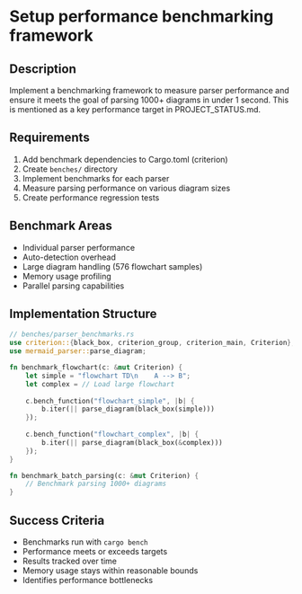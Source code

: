 # Setup performance benchmarking framework

## Description
Implement a benchmarking framework to measure parser performance and ensure it meets the goal of parsing 1000+ diagrams in under 1 second. This is mentioned as a key performance target in PROJECT_STATUS.md.

## Requirements
1. Add benchmark dependencies to Cargo.toml (criterion)
2. Create `benches/` directory
3. Implement benchmarks for each parser
4. Measure parsing performance on various diagram sizes
5. Create performance regression tests

## Benchmark Areas
- Individual parser performance
- Auto-detection overhead
- Large diagram handling (576 flowchart samples)
- Memory usage profiling
- Parallel parsing capabilities

## Implementation Structure
```rust
// benches/parser_benchmarks.rs
use criterion::{black_box, criterion_group, criterion_main, Criterion};
use mermaid_parser::parse_diagram;

fn benchmark_flowchart(c: &mut Criterion) {
    let simple = "flowchart TD\n    A --> B";
    let complex = // Load large flowchart
    
    c.bench_function("flowchart_simple", |b| {
        b.iter(|| parse_diagram(black_box(simple)))
    });
    
    c.bench_function("flowchart_complex", |b| {
        b.iter(|| parse_diagram(black_box(&complex)))
    });
}

fn benchmark_batch_parsing(c: &mut Criterion) {
    // Benchmark parsing 1000+ diagrams
}
```

## Success Criteria
- Benchmarks run with `cargo bench`
- Performance meets or exceeds targets
- Results tracked over time
- Memory usage stays within reasonable bounds
- Identifies performance bottlenecks